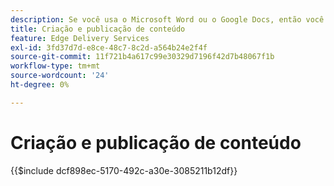```yaml
---
description: Se você usa o Microsoft Word ou o Google Docs, então você já sabe como criar conteúdo.
title: Criação e publicação de conteúdo
feature: Edge Delivery Services
exl-id: 3fd37d7d-e8ce-48c7-8c2d-a564b24e2f4f
source-git-commit: 11f721b4a617c99e30329d7196f42d7b48067f1b
workflow-type: tm+mt
source-wordcount: '24'
ht-degree: 0%

---
```


# Criação e publicação de conteúdo

{{$include dcf898ec-5170-492c-a30e-3085211b12df}}

